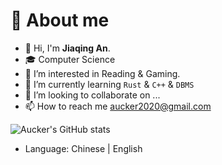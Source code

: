 # :rocket: About me

- 👋 Hi, I'm **Jiaqing An**.
- 🎓 Computer Science
- 👀 I’m interested in Reading & Gaming.
- 🌱 I’m currently learning `Rust` & `C++` & `DBMS`
- 💞️ I’m looking to collaborate on ...
- 📫 How to reach me aucker2020@gmail.com

![Aucker's GitHub stats](https://github-readme-stats.vercel.app/api?username=aucker&count_private=true)

<!---
![Top Langs](https://github-readme-stats.vercel.app/api/top-langs/?username=aucker)
--->

* Language: Chinese | English
